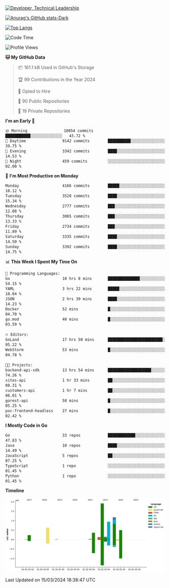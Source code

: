 <div>
  <a href="https://www.linkedin.com/in/arielpineiro/" target="_blank" rel="nofollow noopener noreferrer">
    <img src="https://img.shields.io/badge/-LinkedIn-%230077B5?style=for-the-badge&logo=linkedin&logoColor=white" alt="Developer, Technical Leadership" title="Ariel Piñeiro">
  </a>
</div>

[![Anurag's GitHub stats-Dark](https://github-readme-stats.vercel.app/api?username=arielsrv&show_icons=true&theme=dark#gh-dark-mode-only)](https://github.com/anuraghazra/github-readme-stats#gh-dark-mode-only)

[![Top Langs](https://github-readme-stats.vercel.app/api/top-langs/?username=arielsrv&layout=compact&langs_count=10&theme=dark#gh-dark-mode-only)](https://github.com/anuraghazra/github-readme-stats&theme=dark#gh-dark-mode-only)

<!--START_SECTION:waka-->
![Code Time](http://img.shields.io/badge/Code%20Time-685%20hrs%2014%20mins-blue)

![Profile Views](http://img.shields.io/badge/Profile%20Views-1-blue)

**🐱 My GitHub Data** 

> 📦 161.1 kB Used in GitHub's Storage 
 > 
> 🏆 99 Contributions in the Year 2024
 > 
> 💼 Opted to Hire
 > 
> 📜 90 Public Repositories 
 > 
> 🔑 19 Private Repositories 
 > 
**I'm an Early 🐤** 

```text
🌞 Morning                10054 commits       ███████████░░░░░░░░░░░░░░   43.72 % 
🌆 Daytime                9142 commits        ██████████░░░░░░░░░░░░░░░   39.75 % 
🌃 Evening                3342 commits        ████░░░░░░░░░░░░░░░░░░░░░   14.53 % 
🌙 Night                  459 commits         ░░░░░░░░░░░░░░░░░░░░░░░░░   02.00 % 
```
📅 **I'm Most Productive on Monday** 

```text
Monday                   4166 commits        █████░░░░░░░░░░░░░░░░░░░░   18.12 % 
Tuesday                  3528 commits        ████░░░░░░░░░░░░░░░░░░░░░   15.34 % 
Wednesday                2777 commits        ███░░░░░░░░░░░░░░░░░░░░░░   12.08 % 
Thursday                 3065 commits        ███░░░░░░░░░░░░░░░░░░░░░░   13.33 % 
Friday                   2734 commits        ███░░░░░░░░░░░░░░░░░░░░░░   11.89 % 
Saturday                 3335 commits        ████░░░░░░░░░░░░░░░░░░░░░   14.50 % 
Sunday                   3392 commits        ████░░░░░░░░░░░░░░░░░░░░░   14.75 % 
```


📊 **This Week I Spent My Time On** 

```text
💬 Programming Languages: 
Go                       10 hrs 8 mins       ██████████████░░░░░░░░░░░   54.15 % 
YAML                     3 hrs 22 mins       █████░░░░░░░░░░░░░░░░░░░░   18.04 % 
JSON                     2 hrs 39 mins       ████░░░░░░░░░░░░░░░░░░░░░   14.23 % 
Docker                   52 mins             █░░░░░░░░░░░░░░░░░░░░░░░░   04.70 % 
go.mod                   40 mins             █░░░░░░░░░░░░░░░░░░░░░░░░   03.59 % 

🔥 Editors: 
GoLand                   17 hrs 50 mins      ████████████████████████░   95.22 % 
WebStorm                 53 mins             █░░░░░░░░░░░░░░░░░░░░░░░░   04.78 % 

🐱‍💻 Projects: 
backend-api-sdk          13 hrs 54 mins      ███████████████████░░░░░░   74.26 % 
sites-api                1 hr 33 mins        ██░░░░░░░░░░░░░░░░░░░░░░░   08.31 % 
customers-api            1 hr 7 mins         ██░░░░░░░░░░░░░░░░░░░░░░░   06.01 % 
gorest-api               58 mins             █░░░░░░░░░░░░░░░░░░░░░░░░   05.25 % 
poc-frontend-headless    27 mins             █░░░░░░░░░░░░░░░░░░░░░░░░   02.42 % 
```

**I Mostly Code in Go** 

```text
Go                       33 repos            ████████████░░░░░░░░░░░░░   47.83 % 
Java                     10 repos            ████░░░░░░░░░░░░░░░░░░░░░   14.49 % 
JavaScript               5 repos             ██░░░░░░░░░░░░░░░░░░░░░░░   07.25 % 
TypeScript               1 repo              ░░░░░░░░░░░░░░░░░░░░░░░░░   01.45 % 
Python                   1 repo              ░░░░░░░░░░░░░░░░░░░░░░░░░   01.45 % 
```



**Timeline**

![Lines of Code chart](https://raw.githubusercontent.com/arielsrv/arielsrv/main/assets/bar_graph.png)


 Last Updated on 15/03/2024 18:38:47 UTC
<!--END_SECTION:waka-->
